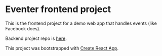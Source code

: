 # Eventer frontend project

This is the frontend project for a demo web app that handles events (like Facebook does).

Backend project repo is [here](https://github.com/disappearer/eventer).

This project was bootstrapped with [Create React App](https://github.com/facebookincubator/create-react-app).
